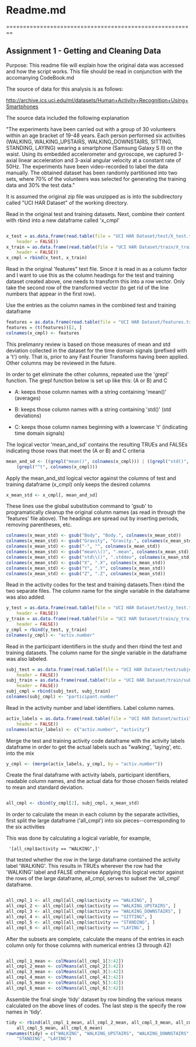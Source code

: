 # Readme.md
========================================================

## Assignment 1 - Getting and Cleaning Data

 Purpose: This readme file will explain how the original data was accessed
 and how the script works. This file should be read in conjunction with the
 accomanying CodeBook.md

 The source of data for this analysis is as follows:
 
  http://archive.ics.uci.edu/ml/datasets/Human+Activity+Recognition+Using+Smartphones

 The source data included the following explanation 

"The experiments have been carried out with a group of 30 volunteers within an age bracket of 19-48 years. Each person performed six activities (WALKING, WALKING_UPSTAIRS, WALKING_DOWNSTAIRS, SITTING, STANDING, LAYING) wearing a smartphone (Samsung Galaxy S II) on the waist. Using its embedded accelerometer and gyroscope, we captured 3-axial linear acceleration and 3-axial angular velocity at a constant rate of 50Hz. The experiments have been video-recorded to label the data manually. The obtained dataset has been randomly partitioned into two sets, where 70% of the volunteers was selected for generating the training data and 30% the test data."



 It is assumed the original zip file was unzipped as is into the subdirectory called 
 "UCI HAR Dataset" of the working directory.
  
 Read in the original test and training datasets.
 Next, combine their content with rbind into a new dataframe called 'x_cmpl'


```r

x_test = as.data.frame(read.table(file = "UCI HAR Dataset/test/X_test.txt", 
    header = FALSE))
x_train = as.data.frame(read.table(file = "UCI HAR Dataset/train/X_train.txt", 
    header = FALSE))
x_cmpl = rbind(x_test, x_train)
```


 Read in the original 'features" text file. Since it is read in as a column factor and I
 want to use this as the column headings for the test and training dataset created above, 
 one needs to transform this into a row vector. Only take the second row of the transformed
 vector (to get rid of the line numbers that appear in the first row).

 Use the entries as the column names in the combined test and training dataframe



```r
features = as.data.frame(read.table(file = "UCI HAR Dataset/features.txt", header = FALSE))
features = (t(features))[2, ]
colnames(x_cmpl) <- features
```


 
 This prelimanry review is based on those measures of mean and std deviation collected in the
 dataset for the time domain signals (prefixed with a 't') only. That is, prior to any 
 Fast Fourier Transforms having been applied. Other columns may be reviewed in the future.

 In order to get eliminate the other columns, repeated use the 'grepl' function.
 The grepl function below is set up like this:  (A or B) and C 
 
 - A: keeps those column names with a string containing 'mean()'  (averages) 
 
 - B: keeps those column names with a string containing 'std()'   (std deviations) 
 
 - C: keeps those column names beginning with a lowercase 't'  (indicating time domain signals) 

 The logical vector 'mean_and_sd' contains the resulting TRUEs and FALSEs indicating those 
 rows that meet the (A or B) and C criteria


```r
mean_and_sd <- ((grepl("mean()", colnames(x_cmpl))) | ((grepl("std()", colnames(x_cmpl))))) & 
    (grepl("^t", colnames(x_cmpl)))
```


Apply the mean_and_std logical vector against the columns of test and training dataframe (x_cmpl) only keeps the desired columns


```r
x_mean_std <- x_cmpl[, mean_and_sd]
```

 These lines use the global substitution command to 'gsub' to programatically cleanup the
 original column names (as read in through the 'features' file above).
 The headings are spread out by inserting periods, removing parentheses, etc.


```r
colnames(x_mean_std) <- gsub("Body", "Body.", colnames(x_mean_std))
colnames(x_mean_std) <- gsub("Gravity", "Gravity.", colnames(x_mean_std))
colnames(x_mean_std) <- gsub("-", "", colnames(x_mean_std))
colnames(x_mean_std) <- gsub("mean\\()", ".mean", colnames(x_mean_std))
colnames(x_mean_std) <- gsub("std\\()", ".stddev", colnames(x_mean_std))
colnames(x_mean_std) <- gsub("X", ".X", colnames(x_mean_std))
colnames(x_mean_std) <- gsub("Y", ".Y", colnames(x_mean_std))
colnames(x_mean_std) <- gsub("Z", ".Z", colnames(x_mean_std))
```


Read in the activity codes for the test and training datasets.Then rbind the two separate files. The column name for the single variable in the dataframe was also added.


```r
y_test = as.data.frame(read.table(file = "UCI HAR Dataset/test/y_test.txt", 
    header = FALSE))
y_train = as.data.frame(read.table(file = "UCI HAR Dataset/train/y_train.txt", 
    header = FALSE))
y_cmpl = rbind(y_test, y_train)
colnames(y_cmpl) <- "activ.number"
```


Read in the participant identifiers in the study and then rbind the test and training datasets. The column name for the single variable in the dataframe was also labeled.


```r
subj_test = as.data.frame(read.table(file = "UCI HAR Dataset/test/subject_test.txt", 
    header = FALSE))
subj_train = as.data.frame(read.table(file = "UCI HAR Dataset/train/subject_train.txt", 
    header = FALSE))
subj_cmpl = rbind(subj_test, subj_train)
colnames(subj_cmpl) <- "participant.number"
```


Read in the activity number and label identifiers.  Label column names.


```r
activ_labels = as.data.frame(read.table(file = "UCI HAR Dataset/activity_labels.txt", 
    header = FALSE))
colnames(activ_labels) <- c("activ.number", "activity")
```


 Merge the test and training activity code dataframe with the activity labels dataframe 
 in order to get the actual labels such as "walking', 'laying', etc. into the mix


```r
y_cmpl <- (merge(activ_labels, y_cmpl, by = "activ.number"))
```

 Create the final dataframe with activity labels, participant identifiers, readable column names, and the actual data for those chosen fields related to mean and standard deviation.


```r

all_cmpl <- cbind(y_cmpl[2], subj_cmpl, x_mean_std)
```


 In order to calculate the mean in each column by the separate activities, first split the 
 large dataframe ('all_cmpl') into six pieces--corresponding to the six activities

 This was done by calculating a logical variable, for example, 
 
     '[all_cmpl$activity == "WALKING",]'
 
 that tested whether the row in the large dataframe contained the activity label 'WALKING'.
 This results in TRUEs wherever the row had the 'WALKING' label and FALSE otherwise
 Applying this logical vector against the rows of the large dataframe, all_cmpl, serves
 to subset the 'all_cmpl' dataframe.


```r

all_cmpl_1 <- all_cmpl[all_cmpl$activity == "WALKING", ]
all_cmpl_2 <- all_cmpl[all_cmpl$activity == "WALKING_UPSTAIRS", ]
all_cmpl_3 <- all_cmpl[all_cmpl$activity == "WALKING_DOWNSTAIRS", ]
all_cmpl_4 <- all_cmpl[all_cmpl$activity == "SITTING", ]
all_cmpl_5 <- all_cmpl[all_cmpl$activity == "STANDING", ]
all_cmpl_6 <- all_cmpl[all_cmpl$activity == "LAYING", ]
```


 After the subsets are complete, calculate the means of the entries in each column only for
 those columns with numerical entries (3 through 42)


```r

all_cmpl_1_mean <- colMeans(all_cmpl_1[3:42])
all_cmpl_2_mean <- colMeans(all_cmpl_2[3:42])
all_cmpl_3_mean <- colMeans(all_cmpl_3[3:42])
all_cmpl_4_mean <- colMeans(all_cmpl_4[3:42])
all_cmpl_5_mean <- colMeans(all_cmpl_5[3:42])
all_cmpl_6_mean <- colMeans(all_cmpl_6[3:42])
```

 Assemble the final single 'tidy' dataset by row binding the various means calculated on 
 the above lines of codes. The last step is the specify the row names in 'tidy'.


```r
tidy <- rbind(all_cmpl_1_mean, all_cmpl_2_mean, all_cmpl_3_mean, all_cmpl_4_mean, 
    all_cmpl_5_mean, all_cmpl_6_mean)
rownames(tidy) = c("WALKING", "WALKING_UPSTAIRS", "WALKING_DOWNSTAIRS", "SITTING", 
    "STANDING", "LAYING")
```

